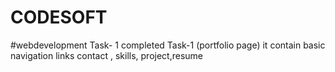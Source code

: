 # CODESOFT
#webdevelopment
Task- 1
completed Task-1 (portfolio page)
it contain basic navigation  links contact , skills, project,resume
